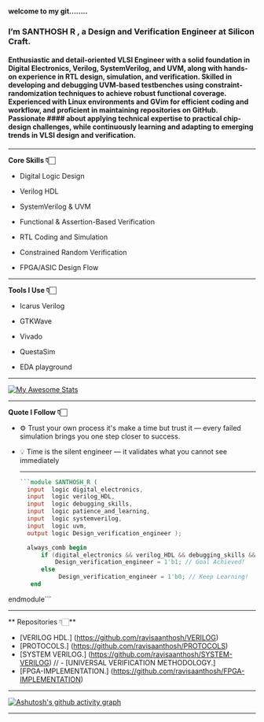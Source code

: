 #### welcome to my git........
### I’m  SANTHOSH R , a Design and Verification Engineer at Silicon Craft.
  #### Enthusiastic and detail-oriented VLSI Engineer with a solid foundation in Digital Electronics, Verilog, SystemVerilog, and UVM, along with hands-on experience in RTL design, simulation, and verification. Skilled in developing and debugging UVM-based testbenches using constraint-randomization techniques to achieve robust functional coverage. Experienced with Linux environments and GVim for efficient coding and workflow, and proficient in maintaining repositories on GitHub. Passionate #### about applying technical expertise to practical chip-design challenges, while continuously learning and adapting to emerging trends in VLSI design and verification.
  
---

**Core Skills 👇🏻**

- Digital Logic Design

- Verilog HDL

- SystemVerilog & UVM

- Functional & Assertion-Based Verification

- RTL Coding and Simulation

- Constrained Random Verification

- FPGA/ASIC Design Flow
  
---

**Tools I Use 👇🏻**

- Icarus Verilog

- GTKWave

- Vivado

- QuestaSim

- EDA playground

---

  [![My Awesome Stats](https://awesome-github-stats.azurewebsites.net/user-stats/ravisaanthosh?cardType=level&theme=highcontrast&preferLogin=false)](https://git.io/awesome-stats-card)

---
**Quote I Follow 👇🏻**
- ⚙️ Trust your own process it's make a time but trust it — every failed simulation brings you one step closer to success.
  
- 💡 Time is the silent engineer — it validates what you cannot see immediately
  
  ---
  ```verilog
  ```module SANTHOSH_R (
    input  logic digital_electronics,
    input  logic verilog_HDL,
    input  logic debugging_skills,
    input  logic patience_and_learning,
    input  logic systemverilog,
    input  logic uvm,
    output logic Design_verification_engineer );

    always_comb begin
        if (digital_electronics && verilog_HDL && debugging_skills && patience_and_learning && systemverilog && uvm)
            Design_verification_engineer = 1'b1; // Goal Achieved!
        else
             Design_verification_engineer = 1'b0; // Keep Learning!
     end

endmodule```



---

** Repositories 👇🏻**
- [VERILOG HDL.] (https://github.com/ravisaanthosh/VERILOG)
- [PROTOCOLS.] (https://github.com/ravisaanthosh/PROTOCOLS)
- [SYSTEM VERILOG.] (https://github.com/ravisaanthosh/SYSTEM-VERILOG)
// - [UNIVERSAL VERIFICATION METHODOLOGY.]
- [FPGA-IMPLEMENTATION.] (https://github.com/ravisaanthosh/FPGA-IMPLEMENTATION)
  
---
[![Ashutosh's github activity graph](https://github-readme-activity-graph.vercel.app/graph?username=ravisaanthosh&bg_color=0d1117&color=5bcdec&line=5bcdec&point=ffffff&area=true&hide_border=true)](https://github.com/ashutosh00710/github-readme-activity-graph)

---



  





  

